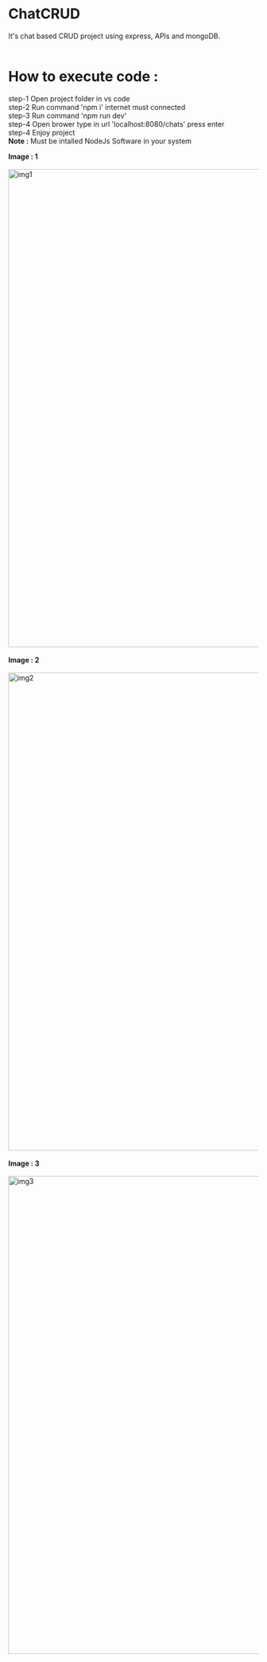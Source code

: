 # ChatCRUD
It's chat based CRUD project using express, APIs and mongoDB.</br></br>
# **How to execute code :** </br>
step-1  Open project folder in vs code </br>
step-2  Run command 'npm i' internet must connected </br>
step-3  Run command 'npm run dev' </br>
step-4  Open brower type in url 'localhost:8080/chats' press enter </br>
step-4  Enjoy project </br>
**Note :** Must be intalled NodeJs Software in your system </br>

**Image : 1**</br></br>
<img width="960" alt="img1" src="https://github.com/user-attachments/assets/d5211ee5-6db9-43a7-822b-b31334af37c6">
</br></br>
**Image : 2**</br></br>
<img width="960" alt="img2" src="https://github.com/user-attachments/assets/a1ce1a79-6020-4e93-9207-723d69253f32">
</br></br>
**Image : 3**</br></br>
<img width="960" alt="img3" src="https://github.com/user-attachments/assets/6215d0c9-eadf-4412-b07e-5b2b09afae4d">
</br></br>


